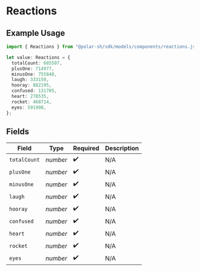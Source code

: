 # Reactions

## Example Usage

```typescript
import { Reactions } from "@polar-sh/sdk/models/components/reactions.js";

let value: Reactions = {
  totalCount: 685507,
  plusOne: 714977,
  minusOne: 755848,
  laugh: 333150,
  hooray: 882195,
  confused: 131705,
  heart: 278535,
  rocket: 468714,
  eyes: 591998,
};
```

## Fields

| Field              | Type               | Required           | Description        |
| ------------------ | ------------------ | ------------------ | ------------------ |
| `totalCount`       | *number*           | :heavy_check_mark: | N/A                |
| `plusOne`          | *number*           | :heavy_check_mark: | N/A                |
| `minusOne`         | *number*           | :heavy_check_mark: | N/A                |
| `laugh`            | *number*           | :heavy_check_mark: | N/A                |
| `hooray`           | *number*           | :heavy_check_mark: | N/A                |
| `confused`         | *number*           | :heavy_check_mark: | N/A                |
| `heart`            | *number*           | :heavy_check_mark: | N/A                |
| `rocket`           | *number*           | :heavy_check_mark: | N/A                |
| `eyes`             | *number*           | :heavy_check_mark: | N/A                |